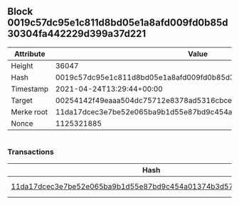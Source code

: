## Block 0019c57dc95e1c811d8bd05e1a8afd009fd0b85d30304fa442229d399a37d221

Attribute | Value
--- | ---
Height | 36047
Hash | 0019c57dc95e1c811d8bd05e1a8afd009fd0b85d30304fa442229d399a37d221
Timestamp | 2021-04-24T13:29:44+00:00
Target | 00254142f49eaaa504dc75712e8378ad5316cbcead634704b3734b6271167cc4
Merke root | 11da17dcec3e7be52e065ba9b1d55e87bd9c454a01374b3d57edff6b7ec97873
Nonce | 1125321885

```

```

### Transactions

Hash | Amount
--- | ---
[11da17dcec3e7be52e065ba9b1d55e87bd9c454a01374b3d57edff6b7ec97873](11da17dcec3e7be52e065ba9b1d55e87bd9c454a01374b3d57edff6b7ec97873.md) | 10.00000000 SKEPTI 

